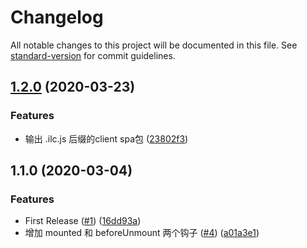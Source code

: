 # Changelog

All notable changes to this project will be documented in this file. See [standard-version](https://github.com/conventional-changelog/standard-version) for commit guidelines.

## [1.2.0](https://github.com/FEMessage/nuxt-micro-frontend/compare/v1.1.0...v1.2.0) (2020-03-23)


### Features

* 输出 .ilc.js 后缀的client spa包 ([23802f3](https://github.com/FEMessage/nuxt-micro-frontend/commit/23802f3a70dd4bca586db86b7120009863a3364c))

## 1.1.0 (2020-03-04)


### Features

* First Release ([#1](https://github.com/FEMessage/nuxt-micro-frontend/issues/1)) ([16dd93a](https://github.com/FEMessage/nuxt-micro-frontend/commit/16dd93ab25157dd0cb5fb10b5056c5809b24e38c))
* 增加 mounted 和 beforeUnmount 两个钩子 ([#4](https://github.com/FEMessage/nuxt-micro-frontend/issues/4)) ([a01a3e1](https://github.com/FEMessage/nuxt-micro-frontend/commit/a01a3e142a13e7dc459ff1d45bd5c5138b52ce1c))
